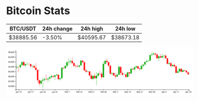 # Bitcoin Stats

BTC/USDT|24h change|24h high|24h low|
|---|---|---|---|
|$38885.56|-3.50%|$40595.67|$38673.18|

<img src="./chart.svg">
